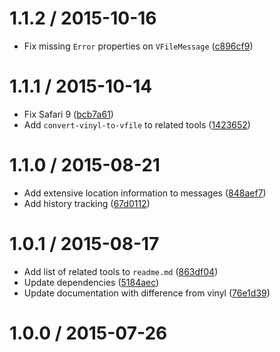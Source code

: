 <!--mdast setext-->

<!--lint disable no-multiple-toplevel-headings-->

1.1.2 / 2015-10-16
==================

*   Fix missing `Error` properties on `VFileMessage` ([c896cf9](https://github.com/wooorm/vfile/commit/c896cf9))

1.1.1 / 2015-10-14
==================

*   Fix Safari 9 ([bcb7a61](https://github.com/wooorm/vfile/commit/bcb7a61))
*   Add `convert-vinyl-to-vfile` to related tools ([1423652](https://github.com/wooorm/vfile/commit/1423652))

1.1.0 / 2015-08-21
==================

*   Add extensive location information to messages ([848aef7](https://github.com/wooorm/vfile/commit/848aef7))
*   Add history tracking ([67d0112](https://github.com/wooorm/vfile/commit/67d0112))

1.0.1 / 2015-08-17
==================

*   Add list of related tools to `readme.md` ([863df04](https://github.com/wooorm/vfile/commit/863df04))
*   Update dependencies ([5184aec](https://github.com/wooorm/vfile/commit/5184aec))
*   Update documentation with difference from vinyl ([76e1d39](https://github.com/wooorm/vfile/commit/76e1d39))

1.0.0 / 2015-07-26
==================
